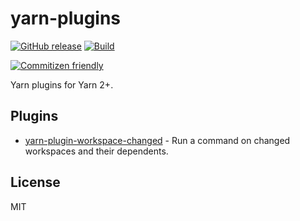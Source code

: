 # yarn-plugins

[![GitHub release](https://img.shields.io/github/release/crushjz/yarn-plugins.svg)](https://github.com/crushjz/yarn-plugins/releases) [![Build](https://github.com/crushjz/yarn-plugins/actions/workflows/main.yml/badge.svg)](https://github.com/crushjz/yarn-plugins/actions/workflows/main.yml)

[![Commitizen friendly](https://img.shields.io/badge/commitizen-friendly-brightgreen.svg)](http://commitizen.github.io/cz-cli/)

Yarn plugins for Yarn 2+.

## Plugins

- [yarn-plugin-workspace-changed](packages/workspace-changed) - Run a command on changed workspaces and their dependents.

## License

MIT
